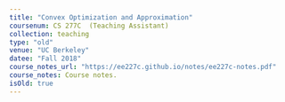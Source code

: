 ```yaml
---
title: "Convex Optimization and Approximation"
coursenum: CS 277C  (Teaching Assistant)
collection: teaching
type: "old"
venue: "UC Berkeley"
datee: "Fall 2018"
course_notes_url: "https://ee227c.github.io/notes/ee227c-notes.pdf"
course_notes: Course notes.
isOld: true
---
```



